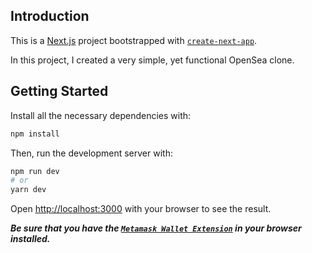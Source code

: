 ## Introduction

This is a [Next.js](https://nextjs.org/) project bootstrapped with [`create-next-app`](https://github.com/vercel/next.js/tree/canary/packages/create-next-app).

In this project, I created a very simple, yet functional OpenSea clone.

## Getting Started

Install all the necessary dependencies with:

```bash
npm install
```

Then, run the development server with:

```bash
npm run dev
# or
yarn dev
```

Open [http://localhost:3000](http://localhost:3000) with your browser to see the result.

***Be sure that you have the [`Metamask Wallet Extension`](https://metamask.io/) in your browser installed.***


